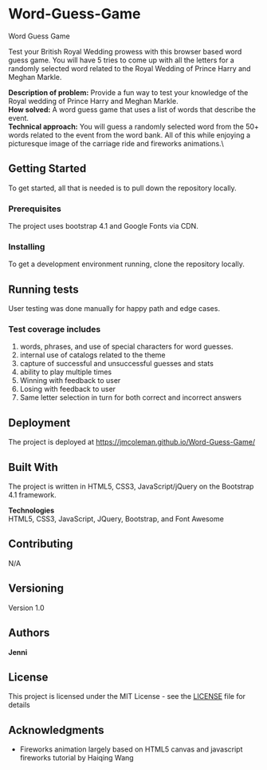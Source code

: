 # Word-Guess-Game
Word Guess Game

Test your British Royal Wedding prowess with this browser based word guess game.  You will have 5 tries to come up with all the letters for a randomly selected word related to the Royal Wedding of Prince Harry and Meghan Markle.

**Description of problem:** Provide a fun way to test your knowledge of the Royal wedding of Prince Harry and Meghan Markle.\
**How solved:** A word guess game that uses a list of words that describe the event.\
**Technical approach:** You will guess a randomly selected word from the 50+ words related to the event from the word bank.  All of this while enjoying a picturesque image of the carriage ride and fireworks animations.\

## Getting Started

To get started, all that is needed is to pull down the repository locally.

### Prerequisites

The project uses bootstrap 4.1 and Google Fonts via CDN. 

### Installing

To get a development environment running, clone the repository locally.

## Running tests

User testing was done manually for happy path and edge cases.

### Test coverage includes

1. words, phrases, and use of special characters for word guesses.
2. internal use of catalogs related to the theme
3. capture of successful and unsuccessful guesses and stats
4. ability to play multiple times
5. Winning with feedback to user
6. Losing with feedback to user
7. Same letter selection in turn for both correct and incorrect answers

## Deployment

The project is deployed at https://jmcoleman.github.io/Word-Guess-Game/

## Built With

The project is written in HTML5, CSS3, JavaScript/jQuery on the Bootstrap 4.1 framework.

**Technologies**\
HTML5, CSS3, JavaScript, JQuery, Bootstrap, and Font Awesome

## Contributing

N/A

## Versioning

Version 1.0

## Authors

**Jenni** 

## License

This project is licensed under the MIT License - see the [LICENSE](LICENSE) file for details

## Acknowledgments

* Fireworks animation largely based on HTML5 canvas and javascript fireworks tutorial by Haiqing Wang

